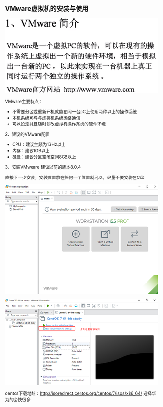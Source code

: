 ## VMware虚拟机的安装与使用

![image-20200519105909106](images/image-20200519105909106.png)

VMware主要特点：

- 不需要分区或重新开机就能在同一台pC上使用两种以上的操作系统
- 本机系统可与与虚拟机系统网络通信
- 可以设定并且随时修改虚拟机操作系统的硬件环境

2、建议的VMware配置

- CPU：建议主频为1GHz以上
- 内存：建议1GB以上
- 硬盘：建议分区空闲空间8GB以上

3、安装VMweare  建议以前的版本8.0.4

直接下一步安装。安装位置放在任何一个位置就可以，尽量不要安装在C盘

![image-20200519111150355](images/image-20200519111150355.png)

![image-20200519112414769](images/image-20200519112414769.png)

centos下载地址：http://isoredirect.centos.org/centos/7/isos/x86_64/ 选择华为的会快很多





